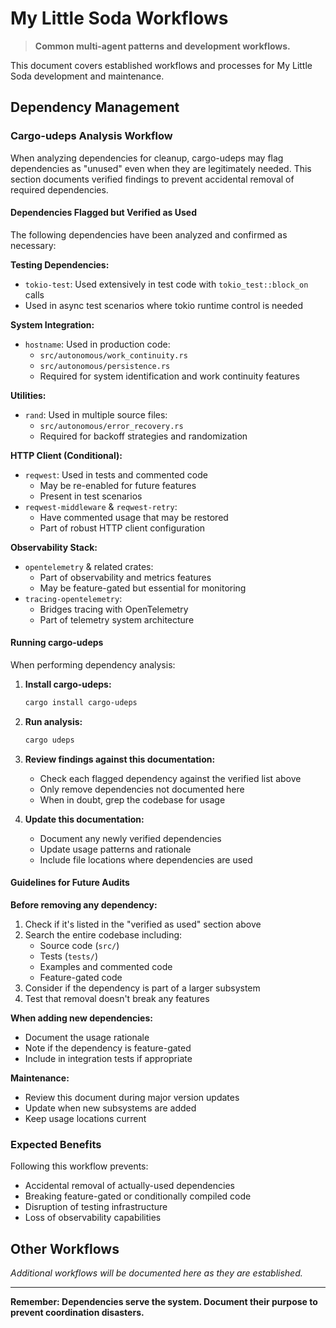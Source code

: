 # My Little Soda Workflows

> **Common multi-agent patterns and development workflows.**

This document covers established workflows and processes for My Little Soda development and maintenance.

## Dependency Management

### Cargo-udeps Analysis Workflow

When analyzing dependencies for cleanup, cargo-udeps may flag dependencies as "unused" even when they are legitimately needed. This section documents verified findings to prevent accidental removal of required dependencies.

#### Dependencies Flagged but Verified as Used

The following dependencies have been analyzed and confirmed as necessary:

**Testing Dependencies:**
- `tokio-test`: Used extensively in test code with `tokio_test::block_on` calls
- Used in async test scenarios where tokio runtime control is needed

**System Integration:**
- `hostname`: Used in production code:
  - `src/autonomous/work_continuity.rs`
  - `src/autonomous/persistence.rs`
  - Required for system identification and work continuity features

**Utilities:**
- `rand`: Used in multiple source files:
  - `src/autonomous/error_recovery.rs`
  - Required for backoff strategies and randomization

**HTTP Client (Conditional):**
- `reqwest`: Used in tests and commented code
  - May be re-enabled for future features
  - Present in test scenarios
- `reqwest-middleware` & `reqwest-retry`: 
  - Have commented usage that may be restored
  - Part of robust HTTP client configuration

**Observability Stack:**
- `opentelemetry` & related crates:
  - Part of observability and metrics features
  - May be feature-gated but essential for monitoring
- `tracing-opentelemetry`:
  - Bridges tracing with OpenTelemetry
  - Part of telemetry system architecture

#### Running cargo-udeps

When performing dependency analysis:

1. **Install cargo-udeps:**
   ```bash
   cargo install cargo-udeps
   ```

2. **Run analysis:**
   ```bash
   cargo udeps
   ```

3. **Review findings against this documentation:**
   - Check each flagged dependency against the verified list above
   - Only remove dependencies not documented here
   - When in doubt, grep the codebase for usage

4. **Update this documentation:**
   - Document any newly verified dependencies
   - Update usage patterns and rationale
   - Include file locations where dependencies are used

#### Guidelines for Future Audits

**Before removing any dependency:**
1. Check if it's listed in the "verified as used" section above
2. Search the entire codebase including:
   - Source code (`src/`)
   - Tests (`tests/`)
   - Examples and commented code
   - Feature-gated code
3. Consider if the dependency is part of a larger subsystem
4. Test that removal doesn't break any features

**When adding new dependencies:**
- Document the usage rationale
- Note if the dependency is feature-gated
- Include in integration tests if appropriate

**Maintenance:**
- Review this document during major version updates
- Update when new subsystems are added
- Keep usage locations current

### Expected Benefits

Following this workflow prevents:
- Accidental removal of actually-used dependencies
- Breaking feature-gated or conditionally compiled code
- Disruption of testing infrastructure
- Loss of observability capabilities

## Other Workflows

*Additional workflows will be documented here as they are established.*

---

**Remember: Dependencies serve the system. Document their purpose to prevent coordination disasters.**